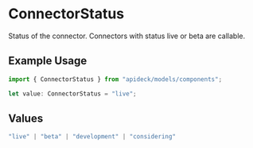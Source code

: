 # ConnectorStatus

Status of the connector. Connectors with status live or beta are callable.

## Example Usage

```typescript
import { ConnectorStatus } from "apideck/models/components";

let value: ConnectorStatus = "live";
```

## Values

```typescript
"live" | "beta" | "development" | "considering"
```